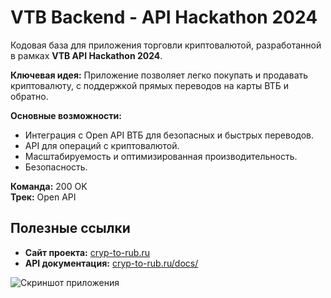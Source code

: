 # VTB Backend - API Hackathon 2024

Кодовая база для приложения торговли криптовалютой, разработанной в рамках **VTB API Hackathon 2024**. 

**Ключевая идея:**
Приложение позволяет легко покупать и продавать криптовалюту, с поддержкой прямых переводов на карты ВТБ и обратно.

**Основные возможности:**
- Интеграция с Open API ВТБ для безопасных и быстрых переводов.
- API для операций с криптовалютой.
- Масштабируемость и оптимизированная производительность.
- Безопасность.



**Команда:** 200 OK  
**Трек:** Open API

## Полезные ссылки
- **Сайт проекта:** [cryp-to-rub.ru](https://cryp-to-rub.ru/)
- **API документация:** [cryp-to-rub.ru/docs/](https://cryp-to-rub.ru/docs/)

![Скриншот приложения](http://d.zaix.ru/JNbt.png)


<!--

**Here are some ideas to get you started:**

🙋‍♀️ A short introduction - what is your organization all about?
🌈 Contribution guidelines - how can the community get involved?
👩‍💻 Useful resources - where can the community find your docs? Is there anything else the community should know?
🍿 Fun facts - what does your team eat for breakfast?
🧙 Remember, you can do mighty things with the power of [Markdown](https://docs.github.com/github/writing-on-github/getting-started-with-writing-and-formatting-on-github/basic-writing-and-formatting-syntax)
-->
